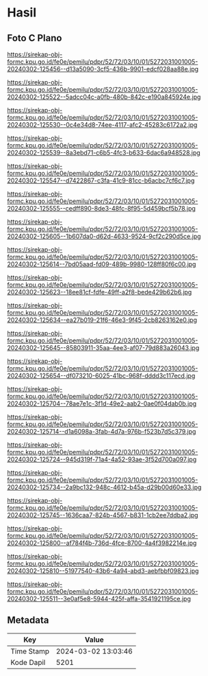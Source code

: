 # Hasil

## Foto C Plano

https://sirekap-obj-formc.kpu.go.id/fe0e/pemilu/pdpr/52/72/03/10/01/5272031001005-20240302-125456--d13a5090-3cf5-436b-9901-edcf028aa88e.jpg

https://sirekap-obj-formc.kpu.go.id/fe0e/pemilu/pdpr/52/72/03/10/01/5272031001005-20240302-125522--5adcc04c-a0fb-480b-842c-e190a845924e.jpg

https://sirekap-obj-formc.kpu.go.id/fe0e/pemilu/pdpr/52/72/03/10/01/5272031001005-20240302-125530--0c4e34d8-74ee-4117-afc2-45283c6172a2.jpg

https://sirekap-obj-formc.kpu.go.id/fe0e/pemilu/pdpr/52/72/03/10/01/5272031001005-20240302-125539--8a3ebd71-c6b5-4fc3-b633-6dac6a948528.jpg

https://sirekap-obj-formc.kpu.go.id/fe0e/pemilu/pdpr/52/72/03/10/01/5272031001005-20240302-125547--d7422867-c3fa-41c9-81cc-b6acbc7cf6c7.jpg

https://sirekap-obj-formc.kpu.go.id/fe0e/pemilu/pdpr/52/72/03/10/01/5272031001005-20240302-125555--cedff890-8de3-48fc-8f95-5d459bcf5b78.jpg

https://sirekap-obj-formc.kpu.go.id/fe0e/pemilu/pdpr/52/72/03/10/01/5272031001005-20240302-125605--1b607da0-d62d-4633-9524-9cf2c290d5ce.jpg

https://sirekap-obj-formc.kpu.go.id/fe0e/pemilu/pdpr/52/72/03/10/01/5272031001005-20240302-125614--7bd05aad-fd09-489b-9980-128ff80f6c00.jpg

https://sirekap-obj-formc.kpu.go.id/fe0e/pemilu/pdpr/52/72/03/10/01/5272031001005-20240302-125623--18ee81cf-fdfe-49ff-a2f8-bede429b62b6.jpg

https://sirekap-obj-formc.kpu.go.id/fe0e/pemilu/pdpr/52/72/03/10/01/5272031001005-20240302-125634--ea27b019-21f6-46e3-9f45-2cb8263162e0.jpg

https://sirekap-obj-formc.kpu.go.id/fe0e/pemilu/pdpr/52/72/03/10/01/5272031001005-20240302-125645--85803911-35aa-4ee3-af07-79d883a26043.jpg

https://sirekap-obj-formc.kpu.go.id/fe0e/pemilu/pdpr/52/72/03/10/01/5272031001005-20240302-125654--df073210-6025-41bc-968f-dddd3c117ecd.jpg

https://sirekap-obj-formc.kpu.go.id/fe0e/pemilu/pdpr/52/72/03/10/01/5272031001005-20240302-125704--78ae7e1c-3f1d-49e2-aab2-0ae0f04dab0b.jpg

https://sirekap-obj-formc.kpu.go.id/fe0e/pemilu/pdpr/52/72/03/10/01/5272031001005-20240302-125714--d1a6098a-3fab-4d7a-976b-f523b7d5c379.jpg

https://sirekap-obj-formc.kpu.go.id/fe0e/pemilu/pdpr/52/72/03/10/01/5272031001005-20240302-125724--945d319f-71a4-4a52-93ae-3f52d700a097.jpg

https://sirekap-obj-formc.kpu.go.id/fe0e/pemilu/pdpr/52/72/03/10/01/5272031001005-20240302-125734--2a9bc132-948c-4612-b45a-d29b00d60e33.jpg

https://sirekap-obj-formc.kpu.go.id/fe0e/pemilu/pdpr/52/72/03/10/01/5272031001005-20240302-125745--1636caa7-824b-4567-b831-1cb2ee7ddba2.jpg

https://sirekap-obj-formc.kpu.go.id/fe0e/pemilu/pdpr/52/72/03/10/01/5272031001005-20240302-125800--af784f4b-736d-4fce-8700-4a4f3982214e.jpg

https://sirekap-obj-formc.kpu.go.id/fe0e/pemilu/pdpr/52/72/03/10/01/5272031001005-20240302-125810--51977540-43b6-4a94-abd3-aebfbbf09823.jpg

https://sirekap-obj-formc.kpu.go.id/fe0e/pemilu/pdpr/52/72/03/10/01/5272031001005-20240302-125511--3e0af5e8-5944-425f-affa-3541921195ce.jpg


## Metadata

| Key        | Value               |
| ---------- | ------------------- |
| Time Stamp | 2024-03-02 13:03:46 |
| Kode Dapil | 5201                |



